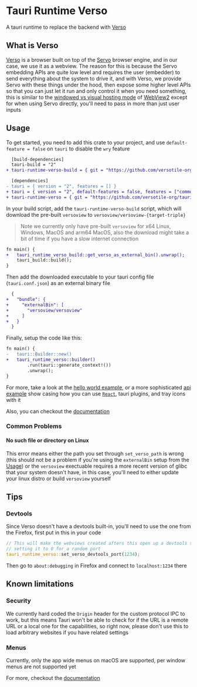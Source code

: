 # Tauri Runtime Verso

A tauri runtime to replace the backend with [Verso](https://github.com/tauri-apps/verso)

## What is Verso

[Verso](https://github.com/tauri-apps/verso) is a browser built on top of the [Servo](https://servo.org/) browser engine, and in our case, we use it as a webview. The reason for this is because the Servo embedding APIs are quite low level and requires the user (embedder) to send everything about the system to drive it, and with Verso, we provide Servo with these things under the hood, then expose some higher level APIs so that you can just let it run and only control it when you need something, this is similar to the [windowed vs visual hosting mode](https://learn.microsoft.com/en-us/microsoft-edge/webview2/concepts/windowed-vs-visual-hosting) of [WebView2](https://developer.microsoft.com/en-us/microsoft-edge/webview2) except for when using Servo directly, you'll need to pass in more than just user inputs

## Usage

To get started, you need to add this crate to your project, and use `default-feature = false` on `tauri` to disable the `wry` feature

```diff
  [build-dependencies]
  tauri-build = "2"
+ tauri-runtime-verso-build = { git = "https://github.com/versotile-org/tauri-runtime-verso.git" }

  [dependencies]
- tauri = { version = "2", features = [] }
+ tauri = { version = "2", default-features = false, features = ["common-controls-v6", "x11"] }
+ tauri-runtime-verso = { git = "https://github.com/versotile-org/tauri-runtime-verso.git" }
```

In your build script, add the `tauri-runtime-verso-build` script, which will download the pre-built `versoview` to `versoview/versoview-{target-triple}`

> Note we currently only have pre-built `versoview` for x64 Linux, Windows, MacOS and arm64 MacOS, also the download might take a bit of time if you have a slow internet connection

```diff
fn main() {
+   tauri_runtime_verso_build::get_verso_as_external_bin().unwrap();
    tauri_build::build();
}
```

Then add the downloaded executable to your tauri config file (`tauri.conf.json`) as an external binary file

```diff
  {
+   "bundle": {
+     "externalBin": [
+       "versoview/versoview"
+     ]
+   }
  }
```

Finally, setup the code like this:

```diff
fn main() {
-   tauri::Builder::new()
+   tauri_runtime_verso::builder()
        .run(tauri::generate_context!())
        .unwrap();
}
```

For more, take a look at the [hello world example](examples/helloworld), or a more sophisticated [api example](examples/api) show casing how you can use [`React`](https://react.dev/), tauri plugins, and tray icons with it

Also, you can checkout the [documentation](https://versotile-org.github.io/tauri-runtime-verso/tauri_runtime_verso)

### Common Problems

#### No such file or directory on Linux

This error means either the path you set through `set_verso_path` is wrong (this should not be a problem if you're using the `externalBin` setup from the [Usage](#usage)) or the `versoview` exectuable requires a more recent version of glibc that your system doesn't have, in this case, you'll need to either update your linux distro or build `versoview` yourself

## Tips

### Devtools

Since Verso doesn't have a devtools built-in, you'll need to use the one from the Firefox, first put in this in your code

```rust
// This will make the webviews created afters this open up a devtools server on this port,
// setting it to 0 for a random port
tauri_runtime_verso::set_verso_devtools_port(1234);
```

Then go to `about:debugging` in Firefox and connect to `localhost:1234` there

## Known limitations

### Security

We currently hard coded the `Origin` header for the custom protocol IPC to work, but this means Tauri won't be able to check for if the URL is a remote URL or a local one for the capabilities, so right now, please don't use this to load arbitrary websites if you have related settings

### Menus

Currently, only the app wide menus on macOS are supported, per window menus are not supported yet

For more, checkout the [documentation](https://versotile-org.github.io/tauri-runtime-verso/tauri_runtime_verso)
